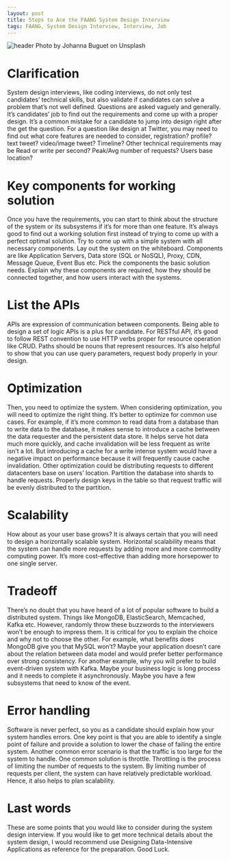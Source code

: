 ```yaml
---
layout: post
title: Steps to Ace the FAANG System Design Interview
tags: FAANG, System Design Interview, Interview, Job
---
```


![header](https://miro.medium.com/max/1400/0*QjEv1GdiUIcWnJQK)
Photo by Johanna Buguet on Unsplash


# Clarification

System design interviews, like coding interviews, do not only test candidates’ technical skills, but also validate if candidates can solve a problem that’s not well defined. Questions are asked vaguely and generally. It’s candidates’ job to find out the requirements and come up with a proper design. It’s a common mistake for a candidate to jump into design right after the get the question. For a question like design at Twitter, you may need to find out what core features are needed to consider, registration? profile? text tweet? video/image tweet? Timeline? Other technical requirements may be Read or write per second? Peak/Avg number of requests? Users base location?

# Key components for working solution

Once you have the requirements, you can start to think about the structure of the system or its subsystems if it’s for more than one feature. It’s always good to find out a working solution first instead of trying to come up with a perfect optimal solution. Try to come up with a simple system with all necessary components. Lay out the system on the whiteboard. Components are like Application Servers, Data store (SQL or NoSQL), Proxy, CDN, Message Queue, Event Bus etc. Pick the components the basic solution needs. Explain why these components are required, how they should be connected together, and how users interact with the systems.

# List the APIs

APIs are expression of communication between components. Being able to design a set of logic APIs is a plus for candidate. For RESTful API, it’s good to follow REST convention to use HTTP verbs proper for resource operation like CRUD. Paths should be nouns that represent resources. It’s also helpful to show that you can use query parameters, request body properly in your design.

# Optimization

Then, you need to optimize the system. When considering optimization, you will need to optimize the right thing. It’s better to optimize for common use cases. For example, if it’s more common to read data from a database than to write data to the database, it makes sense to introduce a cache between the data requester and the persistent data store. It helps serve hot data much more quickly, and cache invalidation will be less frequent as write isn’t a lot. But introducing a cache for a write intense system would have a negative impact on performance because it will frequently cause cache invalidation. Other optimization could be distributing requests to different datacenters base on users’ location. Partition the database into shards to handle requests. Properly design keys in the table so that request traffic will be evenly distributed to the partition.

# Scalability

How about as your user base grows? It is always certain that you will need to design a horizontally scalable system. Horizontal scalability means that the system can handle more requests by adding more and more commodity computing power. It’s more cost-effective than adding more horsepower to one single server.

# Tradeoff

There’s no doubt that you have heard of a lot of popular software to build a distributed system. Things like MongoDB, ElasticSearch, Memcached, Kafka etc. However, randomly throw these buzzwords to the interviewers won’t be enough to impress them. It is critical for you to explain the choice and why not to choose the other. For example, what benefits does MongoDB give you that MySQL won’t? Maybe your application doesn’t care about the relation between data model and would prefer better performance over strong consistency. For another example, why you will prefer to build event-driven system with Kafka. Maybe your business logic is long process and it needs to complete it asynchronously. Maybe you have a few subsystems that need to know of the event.

# Error handling

Software is never perfect, so you as a candidate should explain how your system handles errors. One key point is that you are able to identify a single point of failure and provide a solution to lower the chase of failing the entire system. Another common error scenario is that the traffic is too large for the system to handle. One common solution is throttle. Throttling is the process of limiting the number of requests to the system. By limiting number of requests per client, the system can have relatively predictable workload. Hence, it also helps to plan scalability.

# Last words

These are some points that you would like to consider during the system design interview. If you would like to get more technical details about the system design, I would recommend use Designing Data-Intensive Applications as reference for the preparation. Good Luck.

